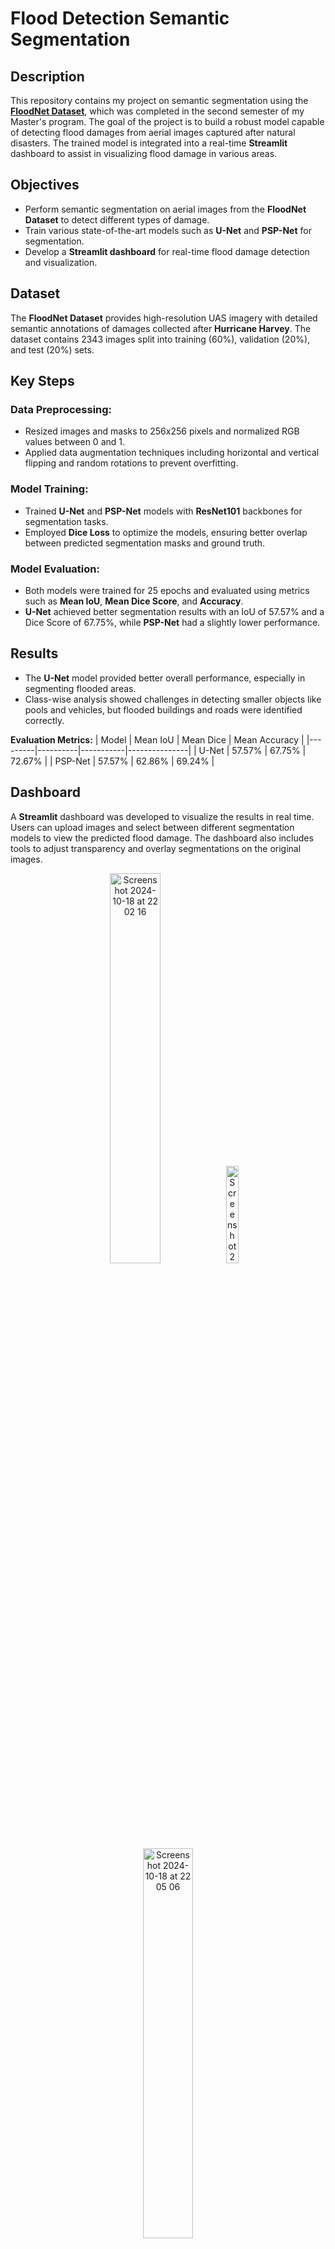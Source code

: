 # Flood Detection Semantic Segmentation

## Description
This repository contains my project on semantic segmentation using the **[FloodNet Dataset](https://ieeexplore.ieee.org/document/9460988)**, which was completed in the second semester of my Master's program. The goal of the project is to build a robust model capable of detecting flood damages from aerial images captured after natural disasters. The trained model is integrated into a real-time **Streamlit** dashboard to assist in visualizing flood damage in various areas.

## Objectives
- Perform semantic segmentation on aerial images from the **FloodNet Dataset** to detect different types of damage.
- Train various state-of-the-art models such as **U-Net** and **PSP-Net** for segmentation.
- Develop a **Streamlit dashboard** for real-time flood damage detection and visualization.
  
## Dataset
The **FloodNet Dataset** provides high-resolution UAS imagery with detailed semantic annotations of damages collected after **Hurricane Harvey**. The dataset contains 2343 images split into training (60%), validation (20%), and test (20%) sets.

## Key Steps

### Data Preprocessing:
- Resized images and masks to 256x256 pixels and normalized RGB values between 0 and 1.
- Applied data augmentation techniques including horizontal and vertical flipping and random rotations to prevent overfitting.

### Model Training:
- Trained **U-Net** and **PSP-Net** models with **ResNet101** backbones for segmentation tasks.
- Employed **Dice Loss** to optimize the models, ensuring better overlap between predicted segmentation masks and ground truth.

### Model Evaluation:
- Both models were trained for 25 epochs and evaluated using metrics such as **Mean IoU**, **Mean Dice Score**, and **Accuracy**.
- **U-Net** achieved better segmentation results with an IoU of 57.57% and a Dice Score of 67.75%, while **PSP-Net** had a slightly lower performance.

## Results
- The **U-Net** model provided better overall performance, especially in segmenting flooded areas.
- Class-wise analysis showed challenges in detecting smaller objects like pools and vehicles, but flooded buildings and roads were identified correctly.
  
**Evaluation Metrics:**
| Model   | Mean IoU | Mean Dice | Mean Accuracy |
|---------|----------|-----------|---------------|
| U-Net   | 57.57%   | 67.75%    | 72.67%        |
| PSP-Net | 57.57%   | 62.86%    | 69.24%        |

## Dashboard
A **Streamlit** dashboard was developed to visualize the results in real time. Users can upload images and select between different segmentation models to view the predicted flood damage. The dashboard also includes tools to adjust transparency and overlay segmentations on the original images.

<div align="center">
	<img width="40%" alt="Screenshot 2024-10-18 at 22 02 16" src="https://github.com/user-attachments/assets/2817f235-b06b-4c30-bac5-7026d7abaec3">
	<img width="20%" alt="Screenshot 2024-10-18 at 22 15 17" src="https://github.com/user-attachments/assets/cd45f3d7-fd93-41c0-b87e-c0dd754d5cca">
	<img width="40%" alt="Screenshot 2024-10-18 at 22 05 06" src="https://github.com/user-attachments/assets/8043a3d1-12a6-46bd-9169-82c0cd295109">
</div>

## Content
- [6397.jpg](https://github.com/ywdavi/FloodDetection/blob/main/6397.jpg) and [7606.jpg](https://github.com/ywdavi/FloodDetection/blob/main/7606.jpg): Placeholder images. 
- [FPN](https://github.com/ywdavi/FloodDetection/blob/main/FPN) and [Unet](https://github.com/ywdavi/FloodDetection/blob/main/Unet): Segmentation models (.pth).
- [FloodDetection.py](https://github.com/ywdavi/FloodDetection/blob/main/FloodDetection.py): Streamlit dashboard.
- [requirements.txt](https://github.com/ywdavi/FloodDetection/blob/main/requirements.txt): Required libraries for the dashboard.
- [FloodDetection_Davide_Vettore.ipynb](https://github.com/ywdavi/FloodDetection/blob/main/FloodDetection_Davide_Vettore.ipynb): Training of the segmentation models.

## References
- [FloodNet Dataset Repository](https://github.com/BinaLab/FloodNet-Supervised_v1.0)
- [FloodNet Paper](https://ieeexplore.ieee.org/document/9460988)

_P.S. these models are trained on resnet34 backbone to not exceed 100MB github limit_"


